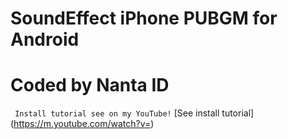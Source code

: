 # SoundEffect iPhone PUBGM for Android
# Coded by Nanta ID
``` Install tutorial see on my YouTube!```
[See install tutorial]
(https://m.youtube.com/watch?v=)
